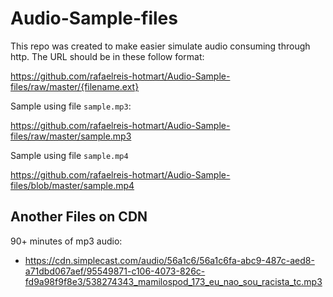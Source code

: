 # Audio-Sample-files
This repo was created to make easier simulate audio consuming through http.
The URL should be in these follow format:

https://github.com/rafaelreis-hotmart/Audio-Sample-files/raw/master/{filename.ext}

Sample using file `sample.mp3`:

https://github.com/rafaelreis-hotmart/Audio-Sample-files/raw/master/sample.mp3

Sample using file `sample.mp4`

https://github.com/rafaelreis-hotmart/Audio-Sample-files/blob/master/sample.mp4


## Another Files on CDN

90+ minutes of mp3 audio: 
* https://cdn.simplecast.com/audio/56a1c6/56a1c6fa-abc9-487c-aed8-a71dbd067aef/95549871-c106-4073-826c-fd9a98f9f8e3/538274343_mamilospod_173_eu_nao_sou_racista_tc.mp3
